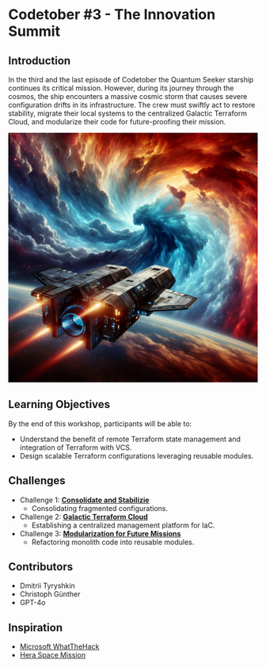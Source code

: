 # Codetober #3 - The Innovation Summit

## Introduction

In the third and the last episode of Codetober the Quantum Seeker starship continues its critical mission. However, during its journey through the cosmos, the ship encounters a massive cosmic storm that causes severe configuration drifts in its infrastructure. The crew must swiftly act to restore stability, migrate their local systems to the centralized Galactic Terraform Cloud, and modularize their code for future-proofing their mission.

<img src="Challenges/images/spacecraft.png" width="512"/>

## Learning Objectives

By the end of this workshop, participants will be able to:

- Understand the benefit of remote Terraform state management and integration of Terraform with VCS.
- Design scalable Terraform configurations leveraging reusable modules.

## Challenges
- Challenge 1: **[Consolidate and Stabilizie](Challenges/Challenge-01.md)**
   - Consolidating fragmented configurations.
- Challenge 2: **[Galactic Terraform Cloud](Challenges/Challenge-02.md)**
   - Establishing a centralized management platform for IaC.
- Challenge 3: **[Modularization for Future Missions](Challenges/Challenge-03.md)**
   - Refactoring monolith code into reusable modules.

## Contributors
- Dmitrii Tyryshkin
- Christoph Günther
- GPT-4o

## Inspiration
- [Microsoft WhatTheHack](https://microsoft.github.io/WhatTheHack/)
- [Hera Space Mission](https://www.heramission.space/)